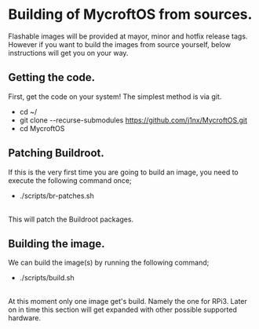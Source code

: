 # Building of MycroftOS from sources.

Flashable images will be provided at mayor, minor and hotfix release tags. However if you want to build the images from source yourself, below instructions will get you on your way.

## Getting the code.
First, get the code on your system! The simplest method is via git.
<br>
- cd ~/ 
- git clone --recurse-submodules https://github.com/j1nx/MycroftOS.git 
- cd MycroftOS 

## Patching Buildroot.
If this is the very first time you are going to build an image, you need to execute the following command once;
<br>
- ./scripts/br-patches.sh
<br>
This will patch the Buildroot packages.

## Building the image.
We can build the image(s) by running the following command;
<br>
- ./scripts/build.sh
<br>
At this moment only one image get's build. Namely the one for RPi3. Later on in time this section will get expanded with other possible supported hardware.

